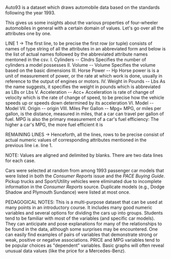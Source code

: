 Auto93 is a dataset which draws automobile data based on the standards following the
 year 1993.

This gives us some insights about the various properties of four-wheeler automobiles 
in general with a certain domain of values. Let's go over all the attributes one by one.

LINE 1 ->
The first line, to be precise the first row (or tuple) consists of names of type string of 
all the attributes in an abbreviated form and below is the list of actual names followed
 by the abbreviated attribute names mentoned in the csv.
I. Cylinders -- Clndrs
Specifies the number of cylinders a model possesses
II. Volume -- Volume
Specifies the volume based on the basic dimensions
III. Horse Power -- Hp
Horse power is is a unit of measurement of power, or the rate at which work is done, 
usually in reference to the output of engines or motors.
IV. Weight in Pounds -- Lbs
As the name suggests, it specifies the weight in pounds which is abbreviated as LBs or
 Lbs
V. Acceleration -- Acc+
Acceleration is rate of change of velocity which is the rate of change of speed, to be
 precise how the vehicle speeds up or speeds down determined by its acceleration
VI. Model -- Model
VII. Origin -- origin
VIII. Miles Per Gallon -- Mpg+
MPG, or miles per gallon, is the distance, measured in miles, that a car can travel per
 gallon of fuel. MPG is also the primary measurement of a car's fuel efficiency: The 
higher a car's MPG, the more fuel efficient it is

REMAINING LINES ->
Henceforth, all the lines, rows to be precise consist of actual numeric values of 
corresponding attributes mentioned in the previous line i.e. line 1.

NOTE: Values are aligned and delimited by blanks. There are two data lines for each
 case.

Cars were selected at random from among 1993 passenger car models that were listed
 in both the _Consumer Reports_ issue and the _PACE Buying Guide_.  Pickup trucks
 and Sport/Utility vehicles were eliminated due to incomplete information in the 
_Consumer Reports_ source.  Duplicate models (e.g., Dodge Shadow and Plymouth 
Sundance) were listed at most once.

PEDAGOGICAL NOTES:
This is a multi-purpose dataset that can be used at many points in an introductory course.
It includes many good numeric variables and several options for dividing the cars up into 
groups. Students tend to be familiar with most of the variables (and specific car models).  
They can anticipate and pose explanations for many of the relationships to be found in the
data, although some surprises may be encountered.  One can easily find examples of pairs
of variables that demonstrate strong or weak, positive or negative associations.  PRICE 
and MPG variables tend to be popular choices as "dependent" variables.  Basic graphs will
often reveal unusual data values (like the price for a Mercedes-Benz).